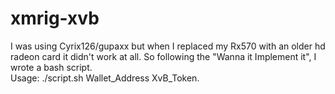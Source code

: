 # xmrig-xvb
I was using Cyrix126/gupaxx but when I replaced my Rx570 with an older hd radeon card it didn't work at all. So following the "Wanna it Implement it", I wrote a bash script. <br />
Usage: ./script.sh Wallet_Address XvB_Token.
